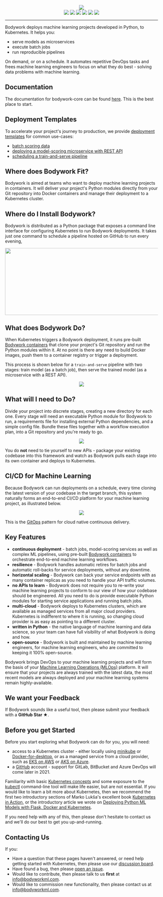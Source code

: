 <div align="center">
<img src="https://bodywork-media.s3.eu-west-2.amazonaws.com/website_logo_transparent_background_full.png"/>
</div>

<div align="center">
<img src="https://pepy.tech/badge/bodywork"/>
<img src="https://img.shields.io/pypi/pyversions/bodywork"/>
<img src="https://img.shields.io/github/license/bodywork-ml/bodywork-core?color=success"/>
<img src="https://circleci.com/gh/bodywork-ml/bodywork-core.svg?style=shield"/>
<img src="https://codecov.io/gh/bodywork-ml/bodywork-core/branch/master/graph/badge.svg?token=QGPGZHVH9H"/>
<img src="https://img.shields.io/pypi/v/bodywork.svg?label=PyPI&logo=PyPI&logoColor=white&color=success"/>
</div>

---

Bodywork deploys machine learning projects developed in Python, to Kubernetes. It helps you:

* serve models as microservices
* execute batch jobs
* run reproducible pipelines

On demand, or on a schedule. It automates repetitive DevOps tasks and frees machine learning engineers to focus on what they do best - solving data problems with machine learning.

## Documentation

The documentation for bodywork-core can be found [here](https://bodywork.readthedocs.io/en/latest/). This is the best place to start.

## Deployment Templates

To accelerate your project's journey to production, we provide [deployment templates](https://bodywork.readthedocs.io/en/latest/template_projects/) for common use-cases:

* [batch scoring data](https://github.com/bodywork-ml/bodywork-batch-job-project)
* [deploying a model-scoring microservice with REST API](https://github.com/bodywork-ml/bodywork-serve-model-project)
* [scheduling a train-and-serve pipeline](https://github.com/bodywork-ml/bodywork-ml-pipeline-project)

## Where does Bodywork Fit?

Bodywork is aimed at teams who want to deploy machine learning projects in containers. It will deliver your project's Python modules directly from your Git repository into Docker containers and manage their deployment to a Kubernetes cluster.

## Where do I Install Bodywork?

Bodywork is distributed as a Python package that exposes a command line interface for configuring Kubernetes to run Bodywork deployments. It takes just one command to schedule a pipeline hosted on GitHub to run every evening,

<div align="center">
<img src="https://bodywork-media.s3.eu-west-2.amazonaws.com/bodywork-cronjob-create.png" width="610" height="220"/>
</div>

## What does Bodywork Do?

When Kubernetes triggers a Bodywork deployment, it runs pre-built [Bodywork containers](https://hub.docker.com/repository/docker/bodyworkml/bodywork-core) that clone your project's Git repository and run the Python modules within it. At no point is there any need to build Docker images, push them to a container registry or trigger a deployment.

This process is shown below for a `train-and-serve` pipeline with two stages: train model (as a batch job), then serve the trained model (as a microservice with a REST API).

<div align="center">
<img src="https://bodywork-media.s3.eu-west-2.amazonaws.com/ml_pipeline.png"/>
</div>

## What will I need to Do?

Divide your project into discrete stages, creating a new directory for each one. Every stage will need an executable Python module for Bodywork to run, a requirements file for installing external Python dependencies, and a simple config file. Bundle these files together with a workflow execution plan, into a Git repository and you're ready to go.

<div align="center">
<img src="https://bodywork-media.s3.eu-west-2.amazonaws.com/project_structure_map.png"/>
</div>

You do **not** need to tie yourself to new APIs - package your existing codebase into this framework and watch as Bodywork pulls each stage into its own container and deploys to Kubernetes.

## CI/CD for Machine Learning

Because Bodywork can run deployments on a schedule, every time cloning the latest version of your codebase in the target branch, this system naturally forms an end-to-end CI/CD platform for your machine learning project, as illustrated below.

<div align="center">
<img src="https://bodywork-media.s3.eu-west-2.amazonaws.com/cicd_with_bodywork.png"/>
</div>

This is the [GitOps](https://www.gitops.tech) pattern for cloud native continuous delivery.

## Key Features

* **continuous deployment** - batch jobs, model-scoring services as well as complex ML pipelines, using pre-built [Bodywork containers](https://hub.docker.com/repository/docker/bodyworkml/bodywork-core) to orchestrate end-to-end machine learning workflows.
* **resilience** - Bodywork handles automatic retires for batch jobs and automatic roll-backs for service deployments, without any downtime.
* **horizontal scaling** - Bodywork can back your service endpoints with as many container replicas as you need to handle your API traffic volumes.
* **no APIs to learn** - Bodywork does not require you to re-write your machine learning projects to conform to our view of how your codebase should be engineered. All you need to do is provide executable Python modules for starting service applications and running batch jobs.
* **multi-cloud** - Bodywork deploys to Kubernetes clusters, which are available as managed services from all major cloud providers. Kubernetes is indifferent to where it is running, so changing cloud provider is as easy as pointing to a different cluster.
* **written in Python** - the native language of machine learning and data science, so your team can have full visibility of what Bodywork is doing and how.
* **open-source** - Bodywork is built and maintained by machine learning engineers, for machine learning engineers, who are committed to keeping it 100% open-source.

Bodywork brings DevOps to your machine learning projects and will form the basis of your [Machine Learning Operations (MLOps)](https://en.wikipedia.org/wiki/MLOps) platform. It will ensure that your projects are always trained with the latest data, the most recent models are always deployed and your machine learning systems remain highly-available.

## We want your Feedback

If Bodywork sounds like a useful tool, then please submit your feedback with a **GitHub Star ★**.

## Before you get Started

Before you start exploring what Bodywork can do for you, you will need:

* access to a Kubernetes cluster - either locally using [minikube](https://minikube.sigs.k8s.io/docs/) or [Docker-for-desktop](https://www.docker.com/products/docker-desktop), or as a managed service from a cloud provider, such as [EKS on AWS](https://aws.amazon.com/eks) or [AKS on Azure](https://azure.microsoft.com/en-us/services/kubernetes-service/).
* a [GitHub](https://github.com) account - support for GitLab, BitBucket and Azure DevOps will come later in 2021.

Familiarity with basic [Kubernetes concepts](https://kubernetes.io/docs/concepts/) and some exposure to the [kubectl](https://kubernetes.io/docs/reference/kubectl/overview/) command-line tool will make life easier, but are not essential. If you would like to learn a bit more about Kubernetes, then we recommend the first two introductory sections of Marko Lukša's excellent book [Kubernetes in Action](https://www.manning.com/books/kubernetes-in-action?query=kubernetes), or the introductory article we wrote on [Deploying Python ML Models with Flask, Docker and Kubernetes](https://alexioannides.com/2019/01/10/deploying-python-ml-models-with-flask-docker-and-kubernetes/).

If you need help with any of this, then please don't hesitate to contact us and we'll do our best to get you up-and-running.

## Contacting Us

If you:

* Have a question that these pages haven't answered, or need help getting started with Kubernetes, then please use our [discussion board](https://github.com/bodywork-ml/bodywork-core/discussions).
* Have found a bug, then please [open an issue](https://github.com/bodywork-ml/bodywork-core/issues).
* Would like to contribute, then please talk to us **first** at [info@bodyworkml.com](mailto:info@bodyworkml.com).
* Would like to commission new functionality, then please contact us at [info@bodyworkml.com](mailto:info@bodyworkml.com).
